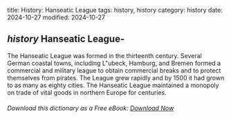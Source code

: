 title: History: Hanseatic League
tags: history, history
category: history
date: 2024-10-27
modified: 2024-10-27

## _history_  Hanseatic League-
The Hanseatic League was formed in the
  thirteenth century.  Several German coastal towns, including
  L\"ubeck, Hamburg, and Bremen formed a commercial and military
  league to obtain commercial breaks and to protect themselves from
  pirates.  The League grew rapidly and by   1500
 it had grown to
  as many as eighty cities.  The Hanseatic League maintained a
  monopoly on trade of vital goods in northern Europe for centuries.



###### Download *this* dictionary as a Free eBook: [Download Now]({static}static/SerfHistoryDictionary.pdf)


